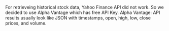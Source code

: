 For retrieveing historical stock data, Yahoo Finance API did not work. So we decided to use Alpha Vantage which has free API Key. Alpha Vantage: API results usually look like JSON with timestamps, open, high, low, close prices, and volume.
